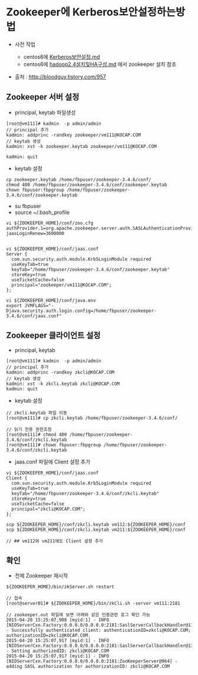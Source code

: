 
# Zookeeper에 Kerberos보안설정하는방법
- 사전 작업
    - centos6에 [Kerberos보안설정.md](https://github.com/minheelee/kocap/blob/master/centos6%EC%97%90%20Kerberos%EB%B3%B4%EC%95%88%EC%84%A4%EC%A0%95.md)
    - centos6에 [hadoop2.4설치및HA구성.md](https://github.com/minheelee/kocap/blob/master/centos6%EC%97%90%20hadoop2.4%EC%84%A4%EC%B9%98%EB%B0%8FHA%EA%B5%AC%EC%84%B1.md) 에서 zookeeper 설치 참조

- 출처 : http://bloodguy.tistory.com/957

## Zookeeper 서버 설정

- principal, keytab 파일생성
```
[root@vm111]# kadmin  -p admin/admin
// principal 추가
kadmin: addprinc -randkey zookeeper/vm111@KOCAP.COM
// keytab 생성
kadmin: xst -k zookeeper.keytab zookeeper/vm111@KOCAP.COM

kadmin: quit
```

- keytab 설정
```
cp zookeeper.keytab /home/fbpuser/zookeeper-3.4.6/conf/
chmod 400 /home/fbpuser/zookeeper-3.4.6/conf/zookeeper.keytab
chown fbpuser:fbpgroup /home/fbpuser/zookeeper-3.4.6/conf/zookeeper.keytab
```

- su fbpuser
- source ~/.bash_profile
``` 
vi ${ZOOKEEPER_HOME}/conf/zoo.cfg
authProvider.1=org.apache.zookeeper.server.auth.SASLAuthenticationProvider
jaasLoginRenew=3600000


vi ${ZOOKEEPER_HOME}/conf/jaas.conf
Server {
  com.sun.security.auth.module.Krb5LoginModule required
  useKeyTab=true
  keyTab="/home/fbpuser/zookeeper-3.4.6/conf/zookeeper.keytab"
  storeKey=true
  useTicketCache=false
  principal="zookeeper/vm111@KOCAP.COM";
};

vi ${ZOOKEEPER_HOME}/conf/java.env
export JVMFLAGS="-Djava.security.auth.login.config=/home/fbpuser/zookeeper-3.4.6/conf/jaas.conf"
```

## Zookeeper 클라이언트 설정
- principal, keytab
```
[root@vm111]# kadmin  -p admin/admin
// principal 추가
kadmin: addprinc -randkey zkcli@KOCAP.COM
// keytab 생성
kadmin: xst -k zkcli.keytab zkcli@KOCAP.COM
kadmin: quit
```


- keytab 설정
```
// zkcli.keytab 파일 이동
[root@vm111]# cp zkcli.keytab /home/fbpuser/zookeeper-3.4.6/conf/

// 읽기 전용 권한조정
[root@vm111]# chmod 400 /home/fbpuser/zookeeper-3.4.6/conf/zkcli.keytab
[root@vm111]# chown fbpuser:fbpgroup /home/fbpuser/zookeeper-3.4.6/conf/zkcli.keytab
```

- jaas.conf 파일에 Client 설정 추가
```
vi ${ZOOKEEPER_HOME}/conf/jaas.conf
Client {
  com.sun.security.auth.module.Krb5LoginModule required
  useKeyTab=true
  keyTab="/home/fbpuser/zookeeper-3.4.6/conf/zkcli.keytab"
  storeKey=true
  useTicketCache=false
  principal="zkcli@KOCAP.COM";
};

scp ${ZOOKEEPER_HOME}/conf/zkcli.keytab vm112:${ZOOKEEPER_HOME}/conf
scp ${ZOOKEEPER_HOME}/conf/zkcli.keytab vm211:${ZOOKEEPER_HOME}/conf

// ## vm112와 vm211에도 Client 설정 추가
```

## 확인
- 전체 Zookeeper 재시작
```
${ZOOKEEPER_HOME}/bin/zkServer.sh restart

// 접속 
[root@server01]# ${ZOOKEEPER_HOME}/bin/zkCli.sh -server vm111:2181

// zookeeper.out 파일에 보면 아래와 같은 인증관련 로그 확인 가능
2015-04-20 15:25:07,908 [myid:1] - INFO  [NIOServerCxn.Factory:0.0.0.0/0.0.0.0:2181:SaslServerCallbackHandler@118] - Successfully authenticated client: authenticationID=zkcli@KOCAP.COM;  authorizationID=zkcli@KOCAP.COM.
2015-04-20 15:25:07,917 [myid:1] - INFO  [NIOServerCxn.Factory:0.0.0.0/0.0.0.0:2181:SaslServerCallbackHandler@134] - Setting authorizedID: zkcli@KOCAP.COM
2015-04-20 15:25:07,917 [myid:1] - INFO  [NIOServerCxn.Factory:0.0.0.0/0.0.0.0:2181:ZooKeeperServer@964] - adding SASL authorization for authorizationID: zkcli@KOCAP.COM
```

